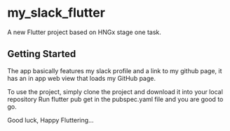 # my_slack_flutter

A new Flutter project based on HNGx stage one task.


## Getting Started

The app basically features my slack profile and a link to my github page, 
it has an in app web view that loads my GitHub page.


To use the project, simply clone the project and download it into your local repository
Run flutter pub get in the pubspec.yaml file and you are good to go.


Good luck, Happy Fluttering...